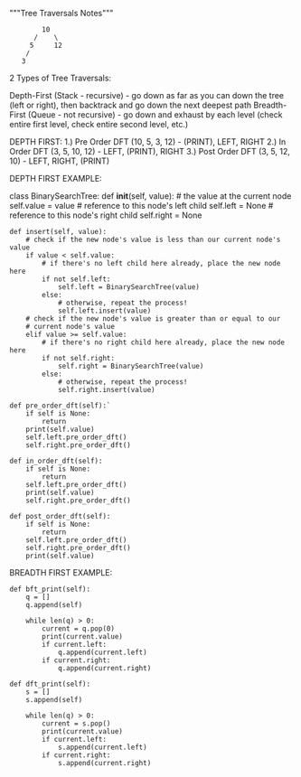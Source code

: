 """Tree Traversals Notes"""


            10
          /    \
         5     12
        /
       3

2 Types of Tree Traversals:

Depth-First (Stack - recursive) - go down as far as you can down the tree 
                (left or right), then backtrack and go down the next deepest path
Breadth-First (Queue - not recursive) - go down and exhaust by each
                level (check entire first level, check entire second level, etc.)


DEPTH FIRST:
1.) Pre Order DFT (10, 5, 3, 12) - (PRINT), LEFT, RIGHT
2.) In Order DFT (3, 5, 10, 12) - LEFT, (PRINT), RIGHT
3.) Post Order DFT (3, 5, 12, 10) - LEFT, RIGHT, (PRINT)



DEPTH FIRST EXAMPLE:

class BinarySearchTree:
    def __init__(self, value):
        # the value at the current node
        self.value = value
        # reference to this node's left child
        self.left = None
        # reference to this node's right child
        self.right = None

    def insert(self, value):
        # check if the new node's value is less than our current node's value
        if value < self.value:
            # if there's no left child here already, place the new node here
            if not self.left:
                self.left = BinarySearchTree(value)
            else:
                # otherwise, repeat the process!
                self.left.insert(value)
        # check if the new node's value is greater than or equal to our 
        # current node's value
        elif value >= self.value:
            # if there's no right child here already, place the new node here
            if not self.right:
                self.right = BinarySearchTree(value)
            else:
                # otherwise, repeat the process!
                self.right.insert(value)

    def pre_order_dft(self):`
        if self is None:
            return
        print(self.value)
        self.left.pre_order_dft()
        self.right.pre_order_dft()

    def in_order_dft(self):
        if self is None:
            return
        self.left.pre_order_dft()
        print(self.value)
        self.right.pre_order_dft()

    def post_order_dft(self):
        if self is None:
            return
        self.left.pre_order_dft()
        self.right.pre_order_dft()
        print(self.value)



BREADTH FIRST EXAMPLE:

    def bft_print(self):
        q = []
        q.append(self)

        while len(q) > 0:
            current = q.pop(0)
            print(current.value)
            if current.left:
                q.append(current.left)
            if current.right:
                q.append(current.right)

    def dft_print(self):
        s = []
        s.append(self)

        while len(q) > 0:
            current = s.pop()
            print(current.value)
            if current.left:
                s.append(current.left)
            if current.right:
                s.append(current.right)